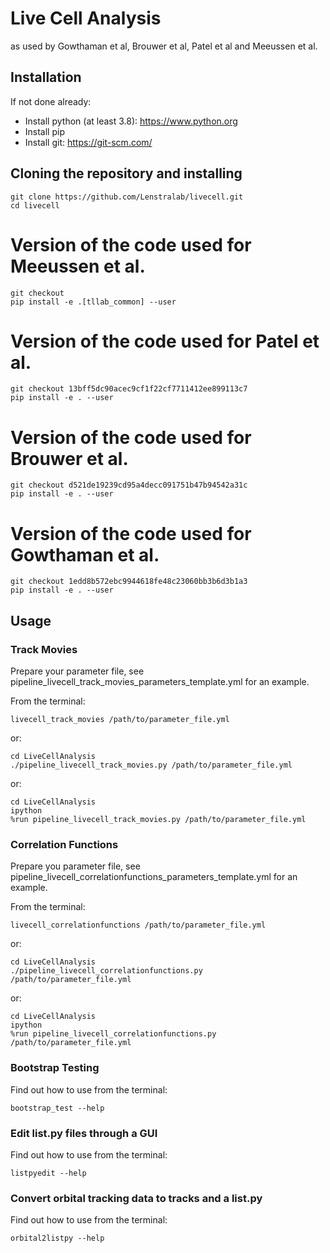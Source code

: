 # Live Cell Analysis
as used by Gowthaman et al, Brouwer et al, Patel et al and Meeussen et al.

## Installation
If not done already:
- Install python (at least 3.8): https://www.python.org
- Install pip 
- Install git: https://git-scm.com/

## Cloning the repository and installing
    git clone https://github.com/Lenstralab/livecell.git
    cd livecell

# Version of the code used for Meeussen et al.
    git checkout
    pip install -e .[tllab_common] --user

# Version of the code used for Patel et al.
    git checkout 13bff5dc90acec9cf1f22cf7711412ee899113c7
    pip install -e . --user

# Version of the code used for Brouwer et al.
    git checkout d521de19239cd95a4decc091751b47b94542a31c
    pip install -e . --user

# Version of the code used for Gowthaman et al.
    git checkout 1edd8b572ebc9944618fe48c23060bb3b6d3b1a3
    pip install -e . --user

## Usage
### Track Movies
Prepare your parameter file, see pipeline_livecell_track_movies_parameters_template.yml for an example.

From the terminal:

    livecell_track_movies /path/to/parameter_file.yml

or:
    
    cd LiveCellAnalysis
    ./pipeline_livecell_track_movies.py /path/to/parameter_file.yml
or:
   
    cd LiveCellAnalysis
    ipython
    %run pipeline_livecell_track_movies.py /path/to/parameter_file.yml

### Correlation Functions
Prepare you parameter file, see pipeline_livecell_correlationfunctions_parameters_template.yml for an example.

From the terminal:

    livecell_correlationfunctions /path/to/parameter_file.yml
or:

    cd LiveCellAnalysis
    ./pipeline_livecell_correlationfunctions.py /path/to/parameter_file.yml
or:
   
    cd LiveCellAnalysis
    ipython
    %run pipeline_livecell_correlationfunctions.py /path/to/parameter_file.yml

### Bootstrap Testing
Find out how to use from the terminal:

    bootstrap_test --help

### Edit list.py files through a GUI
Find out how to use from the terminal:

    listpyedit --help

### Convert orbital tracking data to tracks and a list.py
Find out how to use from the terminal:

    orbital2listpy --help
